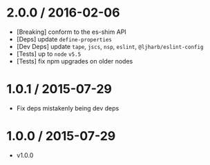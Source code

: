 2.0.0 / 2016-02-06
=================
  * [Breaking] conform to the es-shim API
  * [Deps] update `define-properties`
  * [Dev Deps] update `tape`, `jscs`, `nsp`, `eslint`, `@ljharb/eslint-config`
  * [Tests] up to `node` `v5.5`
  * [Tests] fix npm upgrades on older nodes

1.0.1 / 2015-07-29
=================
  * Fix deps mistakenly being dev deps

1.0.0 / 2015-07-29
=================
  * v1.0.0
